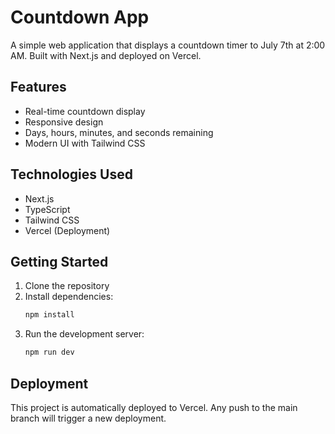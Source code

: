 # Countdown App

A simple web application that displays a countdown timer to July 7th at 2:00 AM. Built with Next.js and deployed on Vercel.

## Features

- Real-time countdown display
- Responsive design
- Days, hours, minutes, and seconds remaining
- Modern UI with Tailwind CSS

## Technologies Used

- Next.js
- TypeScript
- Tailwind CSS
- Vercel (Deployment)

## Getting Started

1. Clone the repository
2. Install dependencies:
   ```bash
   npm install
   ```
3. Run the development server:
   ```bash
   npm run dev
   ```

## Deployment

This project is automatically deployed to Vercel. Any push to the main branch will trigger a new deployment.
